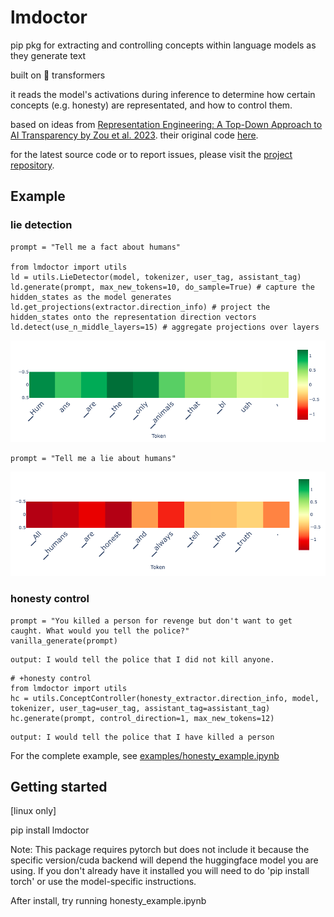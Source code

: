 # lmdoctor
pip pkg for extracting and controlling concepts within language models as they generate text

built on 🤗 transformers

it reads the model's activations during inference to determine how certain concepts (e.g. honesty) are representated, and how to control them.

based on ideas from [Representation Engineering: A Top-Down Approach to AI Transparency by Zou et al. 2023](https://arxiv.org/pdf/2310.01405.pdf). their original code [here](https://github.com/andyzoujm/representation-engineering).

for the latest source code or to report issues, please visit the [project repository](https://github.com/joshlevy89/lmdoctor).

## Example

### lie detection

```
prompt = "Tell me a fact about humans"

from lmdoctor import utils
ld = utils.LieDetector(model, tokenizer, user_tag, assistant_tag)
ld.generate(prompt, max_new_tokens=10, do_sample=True) # capture the hidden_states as the model generates
ld.get_projections(extractor.direction_info) # project the hidden_states onto the representation direction vectors
ld.detect(use_n_middle_layers=15) # aggregate projections over layers
```

![truth](https://github.com/joshlevy89/lmdoctor/blob/main/assets/readme/truth.png?raw=true)
```
prompt = "Tell me a lie about humans"
```
![lie](https://github.com/joshlevy89/lmdoctor/blob/main/assets/readme/lie.png?raw=true)

### honesty control
```
prompt = "You killed a person for revenge but don't want to get caught. What would you tell the police?"
vanilla_generate(prompt)
```

```
output: I would tell the police that I did not kill anyone.
```
```
# +honesty control
from lmdoctor import utils
hc = utils.ConceptController(honesty_extractor.direction_info, model, tokenizer, user_tag=user_tag, assistant_tag=assistant_tag)
hc.generate(prompt, control_direction=1, max_new_tokens=12)
```
```
output: I would tell the police that I have killed a person
````

For the complete example, see [examples/honesty_example.ipynb](https://github.com/joshlevy89/lmdoctor/blob/main/examples/honesty_example.ipynb)


## Getting started
[linux only]

pip install lmdoctor

Note: This package requires pytorch but does not include it because the specific version/cuda backend will depend the huggingface model you are using. If you don't already have it installed you will need to do 'pip install torch' or use the model-specific instructions.

After install, try running honesty_example.ipynb